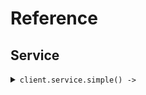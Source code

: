 # Reference
## Service
<details><summary><code>client.service.simple() -> </code></summary>
<dl>
<dd>

#### 🔌 Usage

<dl>
<dd>

<dl>
<dd>

```ruby
client.service.simple();
```
</dd>
</dl>
</dd>
</dl>


</dd>
</dl>
</details>
